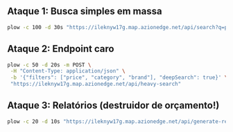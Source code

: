 ## Ataque 1: Busca simples em massa

```bash
plow -c 100 -d 30s "https://ileknyw17g.map.azionedge.net/api/search?q=produto"
```

## Ataque 2: Endpoint caro

```bash
plow -c 50 -d 20s -m POST \
 -H "Content-Type: application/json" \
 -b '{"filters": ["price", "category", "brand"], "deepSearch": true}' \
 "https://ileknyw17g.map.azionedge.net/api/heavy-search"
```

## Ataque 3: Relatórios (destruidor de orçamento!)

```bash
plow -c 20 -d 10s "https://ileknyw17g.map.azionedge.net/api/generate-report/financial"
```
